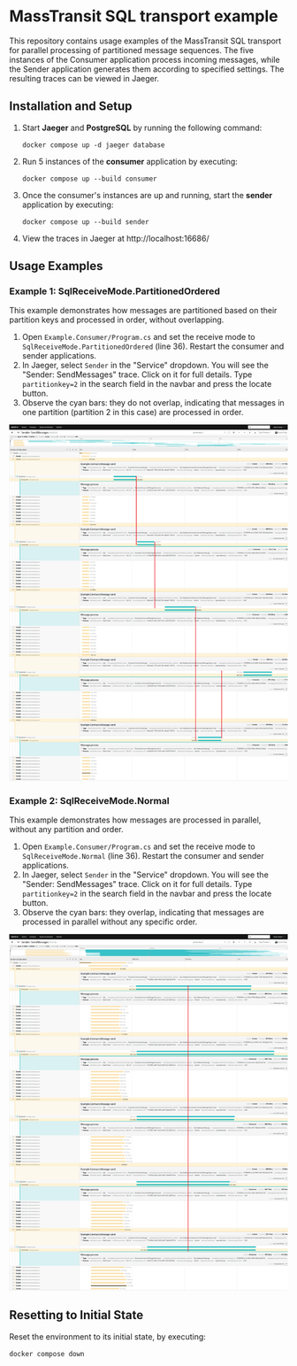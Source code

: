 # MassTransit SQL transport example

This repository contains usage examples of the MassTransit SQL transport for parallel processing of partitioned message sequences. The five instances of the Consumer application process incoming messages, while the Sender application generates them according to specified settings. The resulting traces can be viewed in Jaeger.

## Installation and Setup

1. Start **Jaeger** and **PostgreSQL** by running the following command:
    ```
    docker compose up -d jaeger database
    ```
2. Run 5 instances of the **consumer** application by executing:
    ```
    docker compose up --build consumer
    ```
3. Once the consumer's instances are up and running, start the **sender** application by executing:
    ```
    docker compose up --build sender
    ```
4. View the traces in Jaeger at http://localhost:16686/

## Usage Examples

### Example 1: SqlReceiveMode.PartitionedOrdered

This example demonstrates how messages are partitioned based on their partition keys and processed in order, without overlapping.

1. Open `Example.Consumer/Program.cs` and set the receive mode to `SqlReceiveMode.PartitionedOrdered` (line 36). Restart the consumer and sender applications.
2. In Jaeger, select `Sender` in the "Service" dropdown. You will see the "Sender: SendMessages" trace. Click on it for full details. Type `partitionkey=2` in the search field in the navbar and press the locate button.
3. Observe the cyan bars: they do not overlap, indicating that messages in one partition (partition 2 in this case) are processed in order.
  
![Partitioned Ordered Screenshot](screenshots/partitioned_ordered.png)

### Example 2: SqlReceiveMode.Normal

This example demonstrates how messages are processed in parallel, without any partition and order.

1. Open `Example.Consumer/Program.cs` and set the receive mode to `SqlReceiveMode.Normal` (line 36). Restart the consumer and sender applications.
2. In Jaeger, select `Sender` in the "Service" dropdown. You will see the "Sender: SendMessages" trace. Click on it for full details. Type `partitionkey=2` in the search field in the navbar and press the locate button.
4. Observe the cyan bars: they overlap, indicating that messages are processed in parallel without any specific order.
 
![Normal Mode Screenshot](screenshots/normal.png)

## Resetting to Initial State
Reset the environment to its initial state, by executing:
```
docker compose down
```